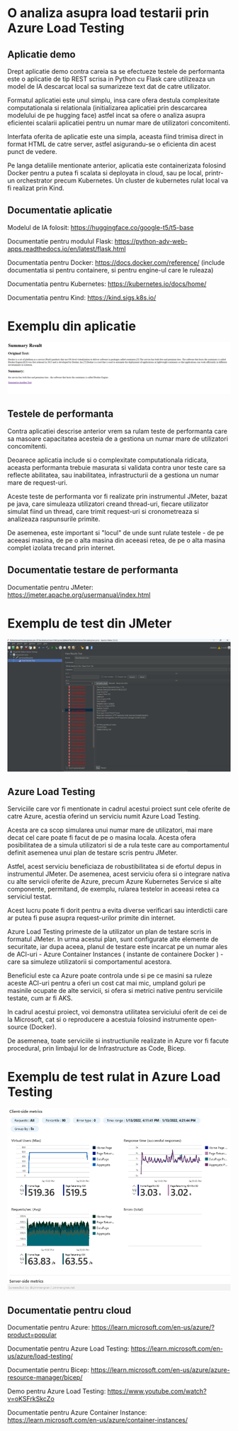 # O analiza asupra load testarii prin Azure Load Testing

## Aplicatie demo

Drept aplicatie demo contra careia sa se efectueze testele de performanta este o aplicatie de tip REST scrisa in Python cu Flask care utilizeaza un model de IA descarcat local sa sumarizeze text dat de catre utilizator.

Formatul aplicatiei este unul simplu, insa care ofera destula complexitate computationala si relationala (initializarea aplicatiei prin descarcarea modelului de pe hugging face) astfel incat sa ofere o analiza asupra eficientei scalarii aplicatiei pentru un numar mare de utilizatori concomitenti.

Interfata oferita de aplicatie este una simpla, aceasta fiind trimisa direct in format HTML de catre server, astfel asigurandu-se o eficienta din acest punct de vedere.

Pe langa detaliile mentionate anterior, aplicatia este containerizata folosind Docker pentru a putea fi scalata si deployata in cloud, sau pe local, printr-un orchestrator precum Kubernetes. Un cluster de kubernetes rulat local va fi realizat prin Kind.

## Documentatie aplicatie

Modelul de IA folosit: https://huggingface.co/google-t5/t5-base

Documentatie pentru modulul Flask: https://python-adv-web-apps.readthedocs.io/en/latest/flask.html

Documentatia pentru Docker: https://docs.docker.com/reference/ (include documentatia si pentru containere, si pentru engine-ul care le ruleaza)

Documentatia pentru Kubernetes: https://kubernetes.io/docs/home/

Documentatia pentru Kind: https://kind.sigs.k8s.io/

# Exemplu din aplicatie

![](./summarize.png)

## Testele de performanta

Contra aplicatiei descrise anterior vrem sa rulam teste de performanta care sa masoare capacitatea acesteia de a gestiona un numar mare de utilizatori concomitenti.

Deoarece aplicatia include si o complexitate computationala ridicata, aceasta performanta trebuie masurata si validata contra unor teste care sa reflecte abilitatea, sau inabilitatea, infrastructurii de a gestiona un numar mare de request-uri.

Aceste teste de performanta vor fi realizate prin instrumentul JMeter, bazat pe java, care simuleaza utilizatori creand thread-uri, fiecare utilizator simulat fiind un thread, care trimit request-uri si cronometreaza si analizeaza raspunsurile primite.

De asemenea, este important si "locul" de unde sunt rulate testele - de pe aceeasi masina, de pe o alta masina din aceeasi retea, de pe o alta masina complet izolata trecand prin internet.

## Documentatie testare de performanta

Documentatie pentru JMeter: https://jmeter.apache.org/usermanual/index.html

# Exemplu de test din JMeter

![](./jmeter.png)

## Azure Load Testing

Serviciile care vor fi mentionate in cadrul acestui proiect sunt cele oferite de catre Azure, acestia oferind un serviciu numit Azure Load Testing.

Acesta are ca scop simularea unui numar mare de utilizatori, mai mare decat cel care poate fi facut de pe o masina locala. Acesta ofera posibilitatea de a simula utilizatori si de a rula teste care au comportamentul definit asemenea unui plan de testare scris pentru JMeter.

Astfel, acest serviciu beneficiaza de robustibilitatea si de efortul depus in instrumentul JMeter. De asemenea, acest serviciu ofera si o integrare nativa cu alte servicii oferite de Azure, precum Azure Kubernetes Service si alte componente, permitand, de exemplu, rularea testelor in aceeasi retea ca serviciul testat.

Acest lucru poate fi dorit pentru a evita diverse verificari sau interdictii care ar putea fi puse asupra request-urilor primite din internet.

Azure Load Testing primeste de la utilizator un plan de testare scris in formatul JMeter. In urma acestui plan, sunt configurate alte elemente de securitate, iar dupa aceea, planul de testare este incarcat pe un numar ales de ACI-uri - Azure Container Instances ( instante de containere Docker ) - care sa simuleze utilizatorii si comportamentul acestora.

Beneficiul este ca Azure poate controla unde si pe ce masini sa ruleze aceste ACI-uri pentru a oferi un cost cat mai mic, umpland goluri pe masinile ocupate de alte servicii, si ofera si metrici native pentru serviciile testate, cum ar fi AKS.

In cadrul acestui proiect, voi demonstra utilitatea serviciului oferit de cei de la Microsoft, cat si o reproducere a acestuia folosind instrumente open-source (Docker).

De asemenea, toate serviciile si instructiunile realizate in Azure vor fi facute procedural, prin limbajul lor de Infrastructure as Code, Bicep.

# Exemplu de test rulat in Azure Load Testing

![](./azureLoadTesting.png)

## Documentatie pentru cloud

Documentatie pentru Azure: https://learn.microsoft.com/en-us/azure/?product=popular

Documentatie pentru Azure Load Testing: https://learn.microsoft.com/en-us/azure/load-testing/

Documentatie pentru Bicep: https://learn.microsoft.com/en-us/azure/azure-resource-manager/bicep/

Demo pentru Azure Load Testing: https://www.youtube.com/watch?v=oKSFrkSkcZo

Documentatie pentru Azure Container Instance: https://learn.microsoft.com/en-us/azure/container-instances/
